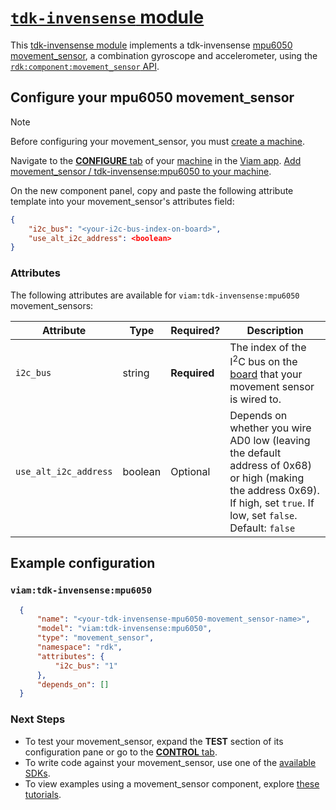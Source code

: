 # [`tdk-invensense` module](https://github.com/viam-modules/tdk-invensense)

This [tdk-invensense module](https://app.viam.com/module/viam/tdk-invensense) implements a tdk-invensense [mpu6050 movement_sensor](https://invensense.tdk.com/products/motion-tracking/6-axis/mpu-6050/), a combination gyroscope and accelerometer, using the [`rdk:component:movement_sensor` API](https://docs.viam.com/appendix/apis/components/movement_sensor/).

## Configure your mpu6050 movement_sensor

> [!NOTE]
> Before configuring your movement_sensor, you must [create a machine](https://docs.viam.com/cloud/machines/#add-a-new-machine).

Navigate to the [**CONFIGURE** tab](https://docs.viam.com/configure/) of your [machine](https://docs.viam.com/fleet/machines/) in the [Viam app](https://app.viam.com/).
[Add movement_sensor / tdk-invensense:mpu6050 to your machine](https://docs.viam.com/configure/#components).

On the new component panel, copy and paste the following attribute template into your movement_sensor's attributes field:

```json
{
    "i2c_bus": "<your-i2c-bus-index-on-board>",
    "use_alt_i2c_address": <boolean>
}
```

### Attributes

The following attributes are available for `viam:tdk-invensense:mpu6050` movement_sensors:

| Attribute | Type | Required? | Description |
| --------- | ---- | --------- | ----------  |
| `i2c_bus`             | string  | **Required** | The index of the I<sup>2</sup>C bus on the [board](https://docs.viam.com/components/board/) that your movement sensor is wired to. |
| `use_alt_i2c_address` | boolean | Optional     | Depends on whether you wire AD0 low (leaving the default address of 0x68) or high (making the address 0x69). If high, set `true`. If low, set `false`. <br> Default: `false` |

## Example configuration

### `viam:tdk-invensense:mpu6050`
```json
  {
      "name": "<your-tdk-invensense-mpu6050-movement_sensor-name>",
      "model": "viam:tdk-invensense:mpu6050",
      "type": "movement_sensor",
      "namespace": "rdk",
      "attributes": {
          "i2c_bus": "1"
      },
      "depends_on": []
  }
```

### Next Steps
- To test your movement_sensor, expand the **TEST** section of its configuration pane or go to the [**CONTROL** tab](https://docs.viam.com/fleet/control/).
- To write code against your movement_sensor, use one of the [available SDKs](https://docs.viam.com/sdks/).
- To view examples using a movement_sensor component, explore [these tutorials](https://docs.viam.com/tutorials/).

